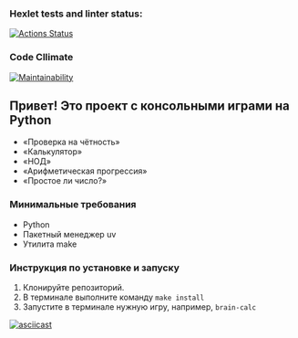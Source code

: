 ### Hexlet tests and linter status:
[![Actions Status](https://github.com/nefedova-n/python-project-49/actions/workflows/hexlet-check.yml/badge.svg)](https://github.com/nefedova-n/python-project-49/actions)

### Code Cllimate
[![Maintainability](https://api.codeclimate.com/v1/badges/d255d5a92effeb7dbdd2/maintainability)](https://codeclimate.com/github/nefedova-n/python-project-49/maintainability)

## Привет! Это проект с консольными играми на Python

- «Проверка на чётность»
- «Калькулятор»
- «НОД»
- «Арифметическая прогрессия»
- «Простое ли число?» 

### Минимальные требования

- Python 
- Пакетный менеджер uv
- Утилита make

### Инструкция по установке и запуску

1. Клонируйте репозиторий. 
2. В терминале выполните команду `make install`
3. Запустите в терминале нужную игру, например, `brain-calc`

[![asciicast](https://asciinema.org/a/715059.svg)](https://asciinema.org/a/715059)